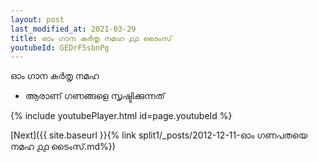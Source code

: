 ```yaml
---
layout: post
last_modified_at: 2021-03-29
title: ഓം ഗാന കർതൃ നമഹ ൧൧ ടൈംസ്
youtubeId: GEDrF5sbnPg
---
```

 
 
 ഓം ഗാന കർതൃ നമഹ 
 
 -  ആരാണ് ഗണങ്ങളെ സൃഷ്ടിക്കുന്നത് 
 
  
 
  
 
 
 
 
 
 


{% include youtubePlayer.html id=page.youtubeId %}
 
[Next]({{ site.baseurl }}{% link  split1/_posts/2012-12-11-ഓം ഗണപതയെ നമഹ ൧൧ ടൈംസ്.md%})
 
